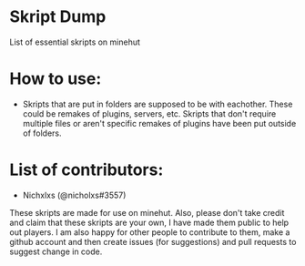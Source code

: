 # Skript Dump
List of essential skripts on minehut

# How to use:
- Skripts that are put in folders are supposed to be with eachother. These could be remakes of plugins, servers, etc. Skripts that don't require multiple files or aren't specific remakes of plugins have been put outside of folders.

# List of contributors:
- Nichxlxs (@nicholxs#3557)

These skripts are made for use on minehut. Also, please don't take credit and claim that these skripts are your own, I have made them public to help out players. I am also happy for other people to contribute to them, make a github account and then create issues (for suggestions) and pull requests to suggest change in code.
